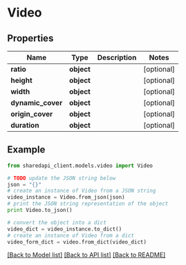 # Video


## Properties
Name | Type | Description | Notes
------------ | ------------- | ------------- | -------------
**ratio** | **object** |  | [optional] 
**height** | **object** |  | [optional] 
**width** | **object** |  | [optional] 
**dynamic_cover** | **object** |  | [optional] 
**origin_cover** | **object** |  | [optional] 
**duration** | **object** |  | [optional] 

## Example

```python
from sharedapi_client.models.video import Video

# TODO update the JSON string below
json = "{}"
# create an instance of Video from a JSON string
video_instance = Video.from_json(json)
# print the JSON string representation of the object
print Video.to_json()

# convert the object into a dict
video_dict = video_instance.to_dict()
# create an instance of Video from a dict
video_form_dict = video.from_dict(video_dict)
```
[[Back to Model list]](../README.md#documentation-for-models) [[Back to API list]](../README.md#documentation-for-api-endpoints) [[Back to README]](../README.md)


